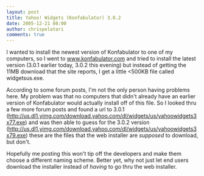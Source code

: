 ```yaml
---
layout: post
title: Yahoo! Widgets (Konfabulator) 3.0.2
date: 2005-12-21 08:00
author: chrispelatari
comments: true
---
```


<p>I wanted to install the newest version of Konfabulator to one of my 
computers, so I went to <a href="http://www.konfabulator.com">www.konfabulator.com</a> and tried to install 
the latest version (3.0.1 earlier today, 3.0.2 this evening) but instead of 
getting the 11MB download that the site reports, I get a little &lt;500KB file 
called widgetsus.exe. </p>
<p>According to some forum posts, I'm not the only person having problems here. 
My problem was that no computers that didn't already have an earlier version of 
Konfabulator would actually install off of this file. So I looked thru a few 
more forum posts and found a url to 3.0.1 (<a href="http://us.dl1.yimg.com/download.yahoo.com/dl/widgets/us/yahoowidgets3x77.exe">http://us.dl1.yimg.com/download.yahoo.com/dl/widgets/us/yahoowidgets3x77.exe</a>) 
and was then able to guess for the 3.0.2 version (<a href="http://us.dl1.yimg.com/download.yahoo.com/dl/widgets/us/yahoowidgets3x79.exe">http://us.dl1.yimg.com/download.yahoo.com/dl/widgets/us/yahoowidgets3x79.exe</a>) 
these are the files that the web installer are <em>supposed</em> to download, 
but don't. </p>
<p>Hopefully me posting this won't tip off the developers and make them choose a 
different naming scheme. Better yet, why not just let end users download the 
installer instead of <em>having</em> to go thru the web 
installer.</p>
